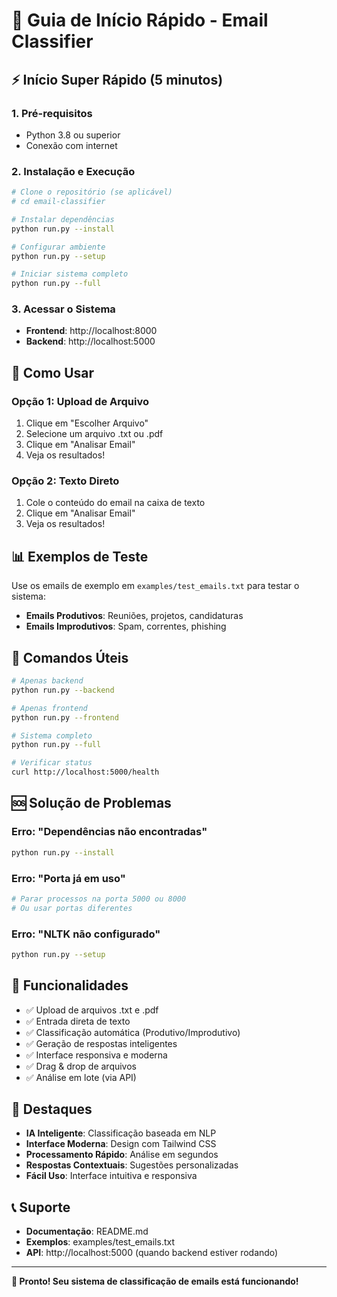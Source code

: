 # 🚀 Guia de Início Rápido - Email Classifier

## ⚡ Início Super Rápido (5 minutos)

### 1. Pré-requisitos
- Python 3.8 ou superior
- Conexão com internet

### 2. Instalação e Execução
```bash
# Clone o repositório (se aplicável)
# cd email-classifier

# Instalar dependências
python run.py --install

# Configurar ambiente
python run.py --setup

# Iniciar sistema completo
python run.py --full
```

### 3. Acessar o Sistema
- **Frontend**: http://localhost:8000
- **Backend**: http://localhost:5000

## 🎯 Como Usar

### Opção 1: Upload de Arquivo
1. Clique em "Escolher Arquivo"
2. Selecione um arquivo .txt ou .pdf
3. Clique em "Analisar Email"
4. Veja os resultados!

### Opção 2: Texto Direto
1. Cole o conteúdo do email na caixa de texto
2. Clique em "Analisar Email"
3. Veja os resultados!

## 📊 Exemplos de Teste

Use os emails de exemplo em `examples/test_emails.txt` para testar o sistema:

- **Emails Produtivos**: Reuniões, projetos, candidaturas
- **Emails Improdutivos**: Spam, correntes, phishing

## 🔧 Comandos Úteis

```bash
# Apenas backend
python run.py --backend

# Apenas frontend  
python run.py --frontend

# Sistema completo
python run.py --full

# Verificar status
curl http://localhost:5000/health
```

## 🆘 Solução de Problemas

### Erro: "Dependências não encontradas"
```bash
python run.py --install
```

### Erro: "Porta já em uso"
```bash
# Parar processos na porta 5000 ou 8000
# Ou usar portas diferentes
```

### Erro: "NLTK não configurado"
```bash
python run.py --setup
```

## 📱 Funcionalidades

- ✅ Upload de arquivos .txt e .pdf
- ✅ Entrada direta de texto
- ✅ Classificação automática (Produtivo/Improdutivo)
- ✅ Geração de respostas inteligentes
- ✅ Interface responsiva e moderna
- ✅ Drag & drop de arquivos
- ✅ Análise em lote (via API)

## 🌟 Destaques

- **IA Inteligente**: Classificação baseada em NLP
- **Interface Moderna**: Design com Tailwind CSS
- **Processamento Rápido**: Análise em segundos
- **Respostas Contextuais**: Sugestões personalizadas
- **Fácil Uso**: Interface intuitiva e responsiva

## 📞 Suporte

- **Documentação**: README.md
- **Exemplos**: examples/test_emails.txt
- **API**: http://localhost:5000 (quando backend estiver rodando)

---

**🎉 Pronto! Seu sistema de classificação de emails está funcionando!**
